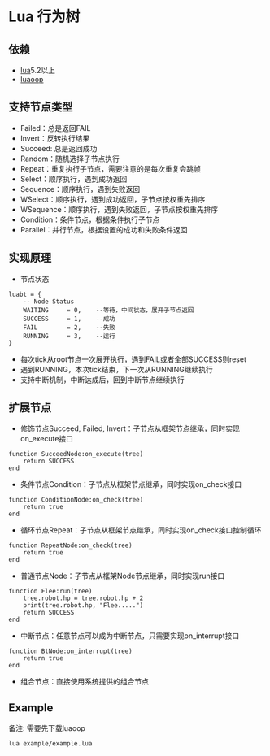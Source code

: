 # Lua 行为树


## 依赖
* [lua](https://github.com/xiyoo0812/lua.git)5.2以上
* [luaoop](https://github.com/xiyoo0812/luaoop.git)

## 支持节点类型

* Failed：总是返回FAIL
* Invert：反转执行结果
* Succeed: 总是返回成功
* Random：随机选择子节点执行
* Repeat：重复执行子节点，需要注意的是每次重复会跳帧
* Select：顺序执行，遇到成功返回
* Sequence：顺序执行，遇到失败返回
* WSelect：顺序执行，遇到成功返回，子节点按权重先排序
* WSequence：顺序执行，遇到失败返回，子节点按权重先排序
* Condition：条件节点，根据条件执行子节点
* Parallel：并行节点，根据设置的成功和失败条件返回

## 实现原理
* 节点状态
```
luabt = {
    -- Node Status
    WAITING     = 0,    --等待，中间状态，展开子节点返回
    SUCCESS     = 1,    --成功
    FAIL        = 2,    --失败
    RUNNING     = 3,    --运行
}
```
* 每次tick从root节点一次展开执行，遇到FAIL或者全部SUCCESS则reset
* 遇到RUNNING，本次tick结束，下一次从RUNNING继续执行
* 支持中断机制，中断达成后，回到中断节点继续执行

## 扩展节点

* 修饰节点Succeed, Failed, Invert：子节点从框架节点继承，同时实现on_execute接口
```
function SucceedNode:on_execute(tree)
    return SUCCESS
end
```
* 条件节点Condition：子节点从框架节点继承，同时实现on_check接口
```
function ConditionNode:on_check(tree)
    return true
end
```
* 循环节点Repeat：子节点从框架节点继承，同时实现on_check接口控制循环
```
function RepeatNode:on_check(tree)
    return true
end
```
* 普通节点Node：子节点从框架Node节点继承，同时实现run接口
```
function Flee:run(tree)
    tree.robot.hp = tree.robot.hp + 2
    print(tree.robot.hp, "Flee.....")
    return SUCCESS
end
```
* 中断节点：任意节点可以成为中断节点，只需要实现on_interrupt接口
```
function BtNode:on_interrupt(tree)
    return true
end
```
* 组合节点：直接使用系统提供的组合节点

## Example
备注: 需要先下载luaoop
```
lua example/example.lua
```
